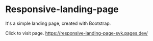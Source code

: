 # Responsive-landing-page
It's a simple landing page, created with Bootstrap.

Click to visit page. https://responsive-landing-page-svk.pages.dev/
